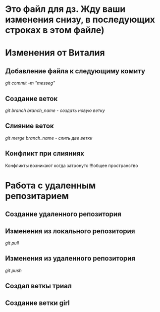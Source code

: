 # Это файл для дз. Жду ваши изменения снизу, в последующих строках в этом файле)
# Изменения от Виталия

## Добавление файла к следующиму комиту
*git commit -m "messeg"*
## Создание веток
*git branch branch_name - создать новую ветку*
## Слияние веток
*git merge branch_name - слить две ветки*
## Конфликт при слияниях
Конфликты возникают когда затронуто !!!общее пространство
# Работа с удаленным репозитарием

## Создание удаленного репозитория 
## Изменения из локального репозитория
*git pull*
## Изменения из удаленного репозитория
*git push*
## Создал веткы триал
## Создание ветки girl
